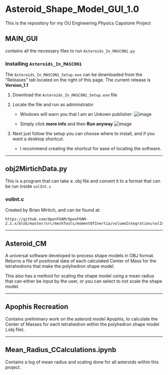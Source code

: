 # Asteroid_Shape_Model_GUI_1.0
This is the repository for my OU Engineering Physics Capstone Project 

## MAIN_GUI

  contains all the necessary files to run `Asteroids_In_MASCON1.py`

### Installing `Asteroids_In_MASCON1`
  The `Asteroids_In_MASCON1_Setup.exe` can be downloaded from the "Releases" tab located on the right of this page.
  The current release is **Version_1.1**

  1. Download the `Asteroids_In_MASCON1_Setup.exe` file
  2. Locate the file and run as administrator
      - Windows will warn you that I am an Unkown publisher:
        ![image](https://github.com/evan-a-blosser-1/Asteroid_Shape_Model_GUI_1.0/assets/85218360/5bf24413-4d60-49d8-91e0-4affb43f8df8)
        
      - Simply click **more info** and then **Run anyway**
        ![image](https://github.com/evan-a-blosser-1/Asteroid_Shape_Model_GUI_1.0/assets/85218360/0aae3d60-67a4-434b-8a8f-d52984f1683f)
        
3. Next just follow the setup you can choose where to install, and if you want a desktop shortcut.

   - I recommend creating the shortcut for ease of locating the software. 

---

## obj2MirtichData.py
  This is a program that can take a .obj file and convert it to a format that can be run inside `volInt.c`

### volInt.c
  Created by Brian Mirtich, and can be found at:  
  
    https://github.com/OpenFOAM/OpenFOAM-2.1.x/blob/master/src/meshTools/momentOfInertia/volumeIntegration/volInt.c 

---

## Asteroid_CM

  A universal software developed to process shape models in OBJ format. Returns a file of positional data of each calculated Center of Mass for the tetrahedrons that make the polyhedron shape model. 

  This also has a method for scaling the shape model using a mean radius that can either be input by the user, or you can select to not scale the shape model. 

---

## Apophis Recreation

  Contains preliminary work on the asteroid model Apophis, to calculate the Center of Masses for each tetrahedron within the polyhedron shape model (.obj file).

---

## Mean_Radius_CCalculations.ipynb

  Contains a log of mean radius and scaling done for all asteroids within this project.
